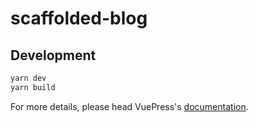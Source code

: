 # scaffolded-blog

> 

## Development

```bash
yarn dev
yarn build
```

For more details, please head VuePress's [documentation](https://v1.vuepress.vuejs.org/).

